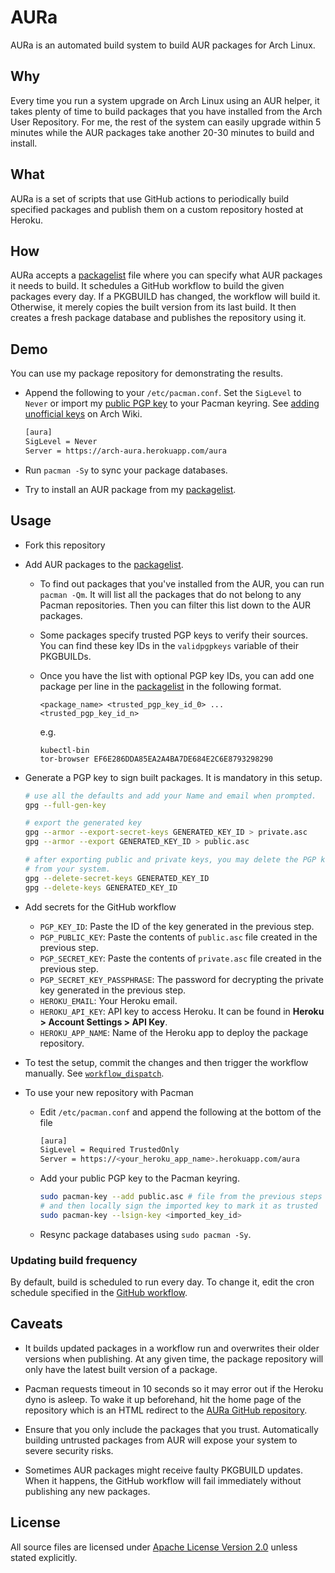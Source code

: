 # AURa

AURa is an automated build system to build AUR packages for Arch Linux.

## Why

Every time you run a system upgrade on Arch Linux using an AUR helper, it takes
plenty of time to build packages that you have installed from the Arch User
Repository. For me, the rest of the system can easily upgrade within 5 minutes
while the AUR packages take another 20-30 minutes to build and install.

## What

AURa is a set of scripts that use GitHub actions to periodically build specified
packages and publish them on a custom repository hosted at Heroku.

## How

AURa accepts a [packagelist](packagelist) file where you can specify what AUR
packages it needs to build. It schedules a GitHub workflow to build the given
packages every day. If a PKGBUILD has changed, the workflow will build it.
Otherwise, it merely copies the built version from its last build. It then
creates a fresh package database and publishes the repository using it.

## Demo

You can use my package repository for demonstrating the results.

- Append the following to your `/etc/pacman.conf`. Set the `SigLevel` to
  `Never` or import my [public PGP key](public.asc) to your Pacman keyring.
  See [adding unofficial
  keys](https://wiki.archlinux.org/index.php/Pacman/Package_signing#Adding_unofficial_keys)
  on Arch Wiki.

  ```sh
  [aura]
  SigLevel = Never
  Server = https://arch-aura.herokuapp.com/aura
  ```

- Run `pacman -Sy` to sync your package databases.

- Try to install an AUR package from my [packagelist](packagelist).

## Usage

- Fork this repository

- Add AUR packages to the [packagelist](packagelist).
  
  - To find out packages that you've installed from the AUR, you can run `pacman
    -Qm`. It will list all the packages that do not belong to any Pacman
    repositories. Then you can filter this list down to the AUR packages.

  - Some packages specify trusted PGP keys to verify their sources. You can find
    these key IDs in the `validpgpkeys` variable of their PKGBUILDs.

  - Once you have the list with optional PGP key IDs, you can add one package
    per line in the [packagelist](packagelist) in the following format.

    ```plain
    <package_name> <trusted_pgp_key_id_0> ... <trusted_pgp_key_id_n>
    ```

    e.g.

    ```plain
    kubectl-bin
    tor-browser EF6E286DDA85EA2A4BA7DE684E2C6E8793298290
    ```

- Generate a PGP key to sign built packages. It is mandatory in this setup.

  ```sh
  # use all the defaults and add your Name and email when prompted.
  gpg --full-gen-key

  # export the generated key
  gpg --armor --export-secret-keys GENERATED_KEY_ID > private.asc
  gpg --armor --export GENERATED_KEY_ID > public.asc

  # after exporting public and private keys, you may delete the PGP key
  # from your system.
  gpg --delete-secret-keys GENERATED_KEY_ID
  gpg --delete-keys GENERATED_KEY_ID
  ```

- Add secrets for the GitHub workflow
  
  - `PGP_KEY_ID`: Paste the ID of the key generated in the previous step.
  - `PGP_PUBLIC_KEY`: Paste the contents of `public.asc` file created in the
    previous step.
  - `PGP_SECRET_KEY`: Paste the contents of `private.asc` file created in the
    previous step.
  - `PGP_SECRET_KEY_PASSPHRASE`: The password for decrypting the private key
    generated in the previous step.
  - `HEROKU_EMAIL`: Your Heroku email.
  - `HEROKU_API_KEY`: API key to access Heroku. It can be found in **Heroku >
    Account Settings > API Key**.
  - `HEROKU_APP_NAME`: Name of the Heroku app to deploy the package repository.

- To test the setup, commit the changes and then trigger the workflow manually.
  See
  [`workflow_dispatch`](https://github.blog/changelog/2020-07-06-github-actions-manual-triggers-with-workflow_dispatch/).

- To use your new repository with Pacman

  - Edit `/etc/pacman.conf` and append the following at the bottom of the file

    ```sh
    [aura]
    SigLevel = Required TrustedOnly
    Server = https://<your_heroku_app_name>.herokuapp.com/aura
    ```

  - Add your public PGP key to the Pacman keyring.

    ```sh
    sudo pacman-key --add public.asc # file from the previous steps
    # and then locally sign the imported key to mark it as trusted
    sudo pacman-key --lsign-key <imported_key_id>
    ```

  - Resync package databases using `sudo pacman -Sy`.

### Updating build frequency

By default, build is scheduled to run every day. To change it, edit the cron
schedule specified in the [GitHub workflow](.github/workflows/build.yaml).

## Caveats

- It builds updated packages in a workflow run and overwrites their older
  versions when publishing. At any given time, the package repository will only
  have the latest built version of a package.

- Pacman requests timeout in 10 seconds so it may error out if the Heroku dyno
  is asleep. To wake it up beforehand, hit the home page of the repository which
  is an HTML redirect to the [AURa GitHub
  repository](https://github.com/ashutoshgngwr/aura).

- Ensure that you only include the packages that you trust. Automatically
  building untrusted packages from AUR will expose your system to severe
  security risks.

- Sometimes AUR packages might receive faulty PKGBUILD updates. When it happens,
  the GitHub workflow will fail immediately without publishing any new packages.

## License

All source files are licensed under [Apache License Version 2.0](LICENSE) unless
stated explicitly.
